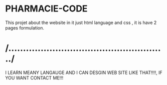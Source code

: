 # PHARMACIE-CODE
This projet about the website in it just html language and css , it is have 2 pages formulation.  
# /....................................................../ #
I LEARN MEANY LANGAUGE AND I CAN DESGIN WEB SITE LIKE THAT!!!!, IF YOU WANT CONTACT ME!!! 
